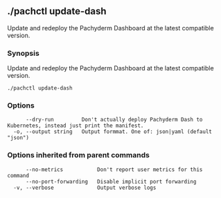 ## ./pachctl update-dash

Update and redeploy the Pachyderm Dashboard at the latest compatible version.

### Synopsis


Update and redeploy the Pachyderm Dashboard at the latest compatible version.

```
./pachctl update-dash
```

### Options

```
      --dry-run         Don't actually deploy Pachyderm Dash to Kubernetes, instead just print the manifest.
  -o, --output string   Output formmat. One of: json|yaml (default "json")
```

### Options inherited from parent commands

```
      --no-metrics           Don't report user metrics for this command
      --no-port-forwarding   Disable implicit port forwarding
  -v, --verbose              Output verbose logs
```


